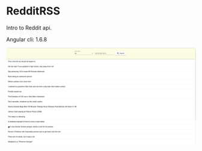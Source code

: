 # RedditRSS

Intro to Reddit api.

Angular cli: 1.6.8

![RedditRSS](./github/ui.png?raw=true "User Interface")
